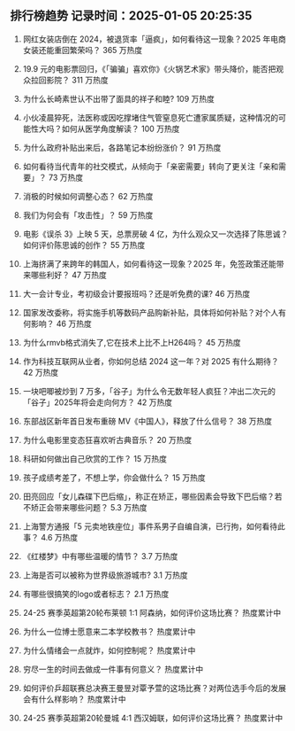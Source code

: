 
## 排行榜趋势 记录时间：2025-01-05 20:25:35
  
  1. 网红女装店倒在 2024，被退货率「逼疯」，如何看待这一现象？2025 年电商女装还能重回繁荣吗？ 365 万热度
    
  2. 19.9 元的电影票回归，《「骗骗」喜欢你》《火锅艺术家》带头降价，能否把观众拉回影院？ 311 万热度
    
  3. 为什么长崎素世认不出带了面具的祥子和睦? 109 万热度
    
  4. 小伙凌晨猝死，法医称或因吃撑堵住气管窒息死亡遭家属质疑，这种情况的可能性大吗？如何从医学角度解读？ 100 万热度
    
  5. 为什么政府补贴出来后，各路笔记本纷纷涨价？ 91 万热度
    
  6. 如何看待当代青年的社交模式，从倾向于「亲密需要」转向了更关注「亲和需要」？ 73 万热度
    
  7. 消极的时候如何调整心态？ 62 万热度
    
  8. 我们为何会有「攻击性」？ 59 万热度
    
  9. 电影《误杀 3》上映 5 天，总票房破 4 亿，为什么观众又一次选择了陈思诚？如何评价陈思诚的创作？ 55 万热度
    
  10. 上海挤满了来跨年的韩国人，如何看待这一现象？2025 年，免签政策还能带来哪些利好？ 47 万热度
    
  11. 大一会计专业，考初级会计要报班吗？还是听免费的课? 46 万热度
    
  12. 国家发改委称，将实施手机等数码产品购新补贴，具体将如何补贴？对个人有何影响？ 46 万热度
    
  13. 为什么rmvb格式消失了,它在技术上比不上H264吗？ 45 万热度
    
  14. 作为科技互联网从业者，你如何总结 2024 这一年？对 2025 有什么期待？ 42 万热度
    
  15. 一块吧唧被炒到 7 万多，「谷子」为什么令无数年轻人疯狂？冲出二次元的「谷子」2025年将会走向何方？ 42 万热度
    
  16. 东部战区新年首日发布重磅 MV《中国人》，释放了什么信号？ 38 万热度
    
  17. 为什么电影里变态狂喜欢听古典音乐？ 20 万热度
    
  18. 科研如何做出自己欣赏的工作？ 15 万热度
    
  19. 孩子成绩考差了，不想上学，你会做什么？ 15 万热度
    
  20. 田亮回应「女儿森碟下巴后缩」，称正在矫正，哪些因素会导致下巴后缩？若不矫正会带来哪些问题？ 5.3 万热度
    
  21. 上海警方通报「5 元卖地铁座位」事件系男子自编自演，已行拘，如何看待此事？ 4.6 万热度
    
  22. 《红楼梦》中有哪些温暖的情节？ 3.7 万热度
    
  23. 上海是否可以被称为世界级旅游城市? 3.1 万热度
    
  24. 有哪些很搞笑的logo或者标志？ 2.1 万热度
    
  25. 24-25 赛季英超第20轮布莱顿 1:1 阿森纳，如何评价这场比赛？ 热度累计中
    
  26. 为什么一位博士愿意来二本学校教书？ 热度累计中
    
  27. 为什么情绪会一点就炸，如何控制呢？ 热度累计中
    
  28. 穷尽一生的时间去做成一件事有何意义？ 热度累计中
    
  29. 如何评价乒超联赛总决赛王曼昱对覃予萱的这场比赛？对两位选手今后的发展会有什么样影响？ 热度累计中
    
  30. 24-25 赛季英超第20轮曼城 4:1 西汉姆联，如何评价这场比赛？ 热度累计中
    